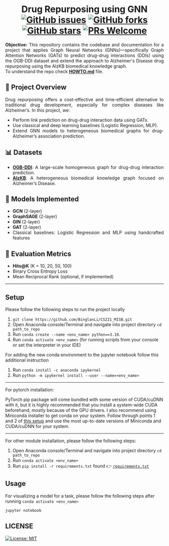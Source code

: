 <h1 align = "center">
  Drug Repurposing using GNN <br>
  <a href="https://github.com/BinglanLi/CS221_MISB/issues"><img alt="GitHub issues" src="https://img.shields.io/github/issues/BinglanLi/CS221_MISB?logo=git&style=plastic"></a>
  <a href="https://github.com/BinglanLi/CS221_MISB/network"><img alt="GitHub forks" src="https://img.shields.io/github/forks/BinglanLi/CS221_MISB?style=plastic&logo=github"></a>
  <a href="https://github.com/BinglanLi/CS221_MISB/stargazers"><img alt="GitHub stars" src="https://img.shields.io/github/stars/BinglanLi/CS221_MISB?style=plastic&logo=github"></a>
  <a href="https://makeapullrequest.com/"><img alt="PRs Welcome" src="https://img.shields.io/badge/PRs-welcome-brightgreen.svg?style=plastic&logo=open-source-initiative"></a>
</h1>

<div align = "justify">

**Objective:** This repository contains the codebase and documentation for a project that applies Graph Neural Networks (GNNs)—specifically Graph Attention Networks (GATs) to predict drug-drug interactions (DDIs) using the OGB-DDI dataset and extend the approach to Alzheimer's Disease drug repurposing using the AlzKB biomedical knowledge graph. </br>
To understand the repo check [**HOWTO.md**](./HOWTO.md) file.

## 📌 Project Overview

Drug repurposing offers a cost-effective and time-efficient alternative to traditional drug development, especially for complex diseases like Alzheimer’s. In this project, we:

- Perform link prediction on drug-drug interaction data using GATs.
- Use classical and deep learning baselines (Logistic Regression, MLP).
- Extend GNN models to heterogeneous biomedical graphs for drug-Alzheimer’s association prediction.

## 📊 Datasets

- **[OGB-DDI](https://ogb.stanford.edu/docs/linkprop/)**: A large-scale homogeneous graph for drug-drug interaction prediction.
- **[AlzKB](https://alzkb.ai/Home)**: A heterogeneous biomedical knowledge graph focused on Alzheimer’s Disease.

## 🧠 Models Implemented

- **GCN** (2-layer)
- **GraphSAGE** (2-layer)
- **GIN** (2-layer)
- **GAT** (2-layer)
- Classical baselines: Logistic Regression and MLP using handcrafted features

## 🧪 Evaluation Metrics

- **Hits@K** (K = 10, 20, 50, 100)
- Binary Cross Entropy Loss
- Mean Reciprocal Rank (optional, if implemented)

---

</div>

## Setup

Please follow the following steps to run the project locally <br/>

1. `git clone https://github.com/BinglanLi/CS221_MISB.git`
2. Open Anaconda console/Terminal and navigate into project directory `cd path_to_repo`
3. Run `conda create --name <env_name> python==3.10`.
4. Run `conda activate <env_name>` (for running scripts from your console or set the interpreter in your IDE)

For adding the new conda environment to the jupyter notebook follow this additional instruction
1. Run `conda install -c anaconda ipykernel`
2. Run `python -m ipykernel install --user --name=<env_name>`

-----

For pytorch installation:

PyTorch pip package will come bundled with some version of CUDA/cuDNN with it,
but it is highly recommended that you install a system-wide CUDA beforehand, mostly because of the GPU drivers. 
I also recommend using Miniconda installer to get conda on your system.
Follow through points 1 and 2 of [this setup](https://github.com/Petlja/PSIML/blob/master/docs/MachineSetup.md)
and use the most up-to-date versions of Miniconda and CUDA/cuDNN for your system.

-----

For other module installation, please follow the following steps:
1. Open Anaconda console/Terminal and navigate into project directory `cd path_to_repo`
2. Run `conda activate <env_name>`
3. Run `pip install -r requirements.txt` found 👉 [`requirements.txt`](./requirements.txt)

## Usage

For visualizing a model for a task, please follow the following steps after running `conda activate <env_name>` 

```cmd
jupyter notebook 
```

## LICENSE 

[![License: MIT](https://img.shields.io/badge/License-MIT-yellow.svg)](./LICENSE)


